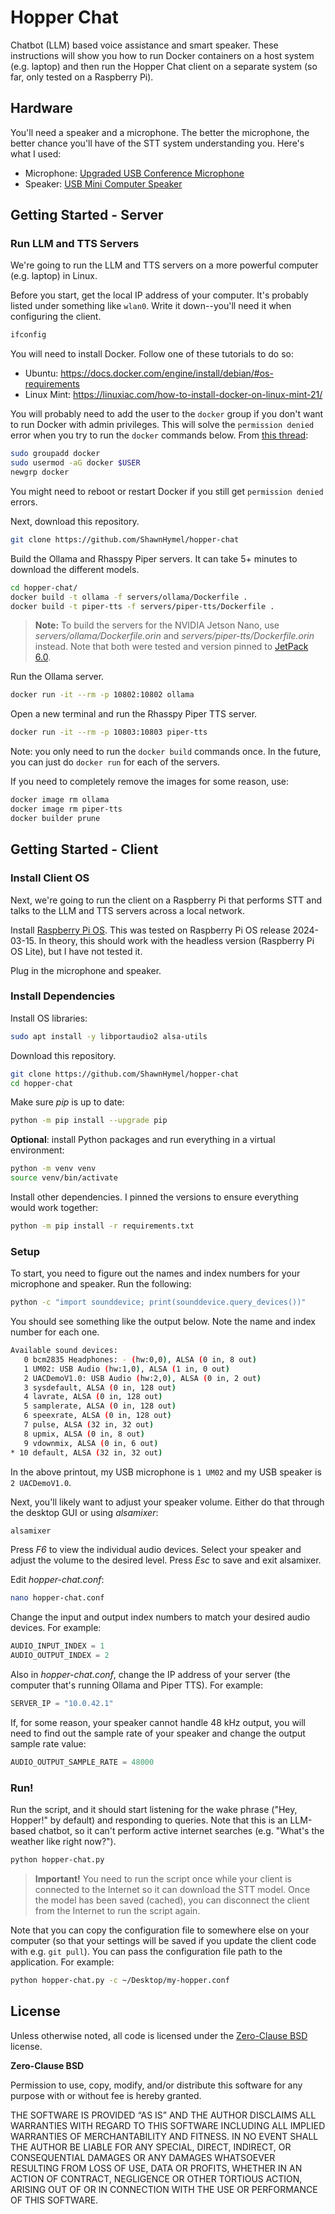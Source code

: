 # Hopper Chat

Chatbot (LLM) based voice assistance and smart speaker. These instructions will show you how to run Docker containers on a host system (e.g. laptop) and then run the Hopper Chat client on a separate system (so far, only tested on a Raspberry Pi).

## Hardware

You'll need a speaker and a microphone. The better the microphone, the better chance you'll have of the STT system understanding you. Here's what I used:

 * Microphone: [Upgraded USB Conference Microphone](https://www.amazon.com/gp/product/B08GPPQH9B/)
 * Speaker: [USB Mini Computer Speaker](https://www.amazon.com/gp/product/B075M7FHM1)

## Getting Started - Server

### Run LLM and TTS Servers

We're going to run the LLM and TTS servers on a more powerful computer (e.g. laptop) in Linux. 

Before you start, get the local IP address of your computer. It's probably listed under something like `wlan0`. Write it down--you'll need it when configuring the client.

```sh
ifconfig
```

You will need to install Docker. Follow one of these tutorials to do so:

 * Ubuntu: https://docs.docker.com/engine/install/debian/#os-requirements
 * Linux Mint: https://linuxiac.com/how-to-install-docker-on-linux-mint-21/

You will probably need to add the user to the `docker` group if you don't want to run Docker with admin privileges. This will solve the `permission denied` error when you try to run the `docker` commands below. From [this thread](https://stackoverflow.com/questions/48957195/how-to-fix-docker-got-permission-denied-issue):

```sh
sudo groupadd docker
sudo usermod -aG docker $USER
newgrp docker
```

You might need to reboot or restart Docker if you still get `permission denied` errors.

Next, download this repository.

```sh
git clone https://github.com/ShawnHymel/hopper-chat
```

Build the Ollama and Rhasspy Piper servers. It can take 5+ minutes to download the different models.

```sh
cd hopper-chat/
docker build -t ollama -f servers/ollama/Dockerfile .
docker build -t piper-tts -f servers/piper-tts/Dockerfile .
```

> **Note:** To build the servers for the NVIDIA Jetson Nano, use *servers/ollama/Dockerfile.orin* and *servers/piper-tts/Dockerfile.orin* instead. Note that both were tested and version pinned to [JetPack 6.0](https://developer.nvidia.com/embedded/jetpack-sdk-60dp).

Run the Ollama server.

```sh
docker run -it --rm -p 10802:10802 ollama
```

Open a new terminal and run the Rhasspy Piper TTS server.

```sh
docker run -it --rm -p 10803:10803 piper-tts
```

Note: you only need to run the `docker build` commands once. In the future, you can just do `docker run` for each of the servers.

If you need to completely remove the images for some reason, use:

```sh
docker image rm ollama
docker image rm piper-tts
docker builder prune
```

## Getting Started - Client

### Install Client OS

Next, we're going to run the client on a Raspberry Pi that performs STT and talks to the LLM and TTS servers across a local network.

Install [Raspberry Pi OS](https://www.raspberrypi.com/software/). This was tested on Raspberry Pi OS release 2024-03-15. In theory, this should work with the headless version (Raspberry Pi OS Lite), but I have not tested it.

Plug in the microphone and speaker.

### Install Dependencies

Install OS libraries:

```sh
sudo apt install -y libportaudio2 alsa-utils
```

Download this repository.

```sh
git clone https://github.com/ShawnHymel/hopper-chat
cd hopper-chat
```

Make sure *pip* is up to date:

```sh
python -m pip install --upgrade pip
```

**Optional**: install Python packages and run everything in a virtual environment:

```sh
python -m venv venv
source venv/bin/activate
```

Install other dependencies. I pinned the versions to ensure everything would work together:

```sh
python -m pip install -r requirements.txt
```

### Setup

To start, you need to figure out the names and index numbers for your microphone and speaker. Run the following:

```sh
python -c "import sounddevice; print(sounddevice.query_devices())"
```

You should see something like the output below. Note the name and index number for each one.

```sh
Available sound devices:
   0 bcm2835 Headphones: - (hw:0,0), ALSA (0 in, 8 out)
   1 UM02: USB Audio (hw:1,0), ALSA (1 in, 0 out)
   2 UACDemoV1.0: USB Audio (hw:2,0), ALSA (0 in, 2 out)
   3 sysdefault, ALSA (0 in, 128 out)
   4 lavrate, ALSA (0 in, 128 out)
   5 samplerate, ALSA (0 in, 128 out)
   6 speexrate, ALSA (0 in, 128 out)
   7 pulse, ALSA (32 in, 32 out)
   8 upmix, ALSA (0 in, 8 out)
   9 vdownmix, ALSA (0 in, 6 out)
* 10 default, ALSA (32 in, 32 out)
```

In the above printout, my USB microphone is `1 UM02` and my USB speaker is `2 UACDemoV1.0`. 

Next, you'll likely want to adjust your speaker volume. Either do that through the desktop GUI or using *alsamixer*:

```sh
alsamixer
```

Press *F6* to view the individual audio devices. Select your speaker and adjust the volume to the desired level. Press *Esc* to save and exit alsamixer.

Edit *hopper-chat.conf*:

```sh
nano hopper-chat.conf
```

Change the input and output index numbers to match your desired audio devices. For example:

```python
AUDIO_INPUT_INDEX = 1
AUDIO_OUTPUT_INDEX = 2
```

Also in *hopper-chat.conf*, change the IP address of your server (the computer that's running Ollama and Piper TTS). For example:

```python
SERVER_IP = "10.0.42.1"
```

If, for some reason, your speaker cannot handle 48 kHz output, you will need to find out the sample rate of your speaker and change the output sample rate value:

```python
AUDIO_OUTPUT_SAMPLE_RATE = 48000
```

### Run!

Run the script, and it should start listening for the wake phrase ("Hey, Hopper!" by default) and responding to queries. Note that this is an LLM-based chatbot, so it can't perform active internet searches (e.g. "What's the weather like right now?").

```sh
python hopper-chat.py
```

> **Important!** You need to run the script once while your client is connected to the Internet so it can download the STT model. Once the model has been saved (cached), you can disconnect the client from the Internet to run the script again.

Note that you can copy the configuration file to somewhere else on your computer (so that your settings will be saved if you update the client code with e.g. `git pull`). You can pass the configuration file path to the application. For example:

```sh
python hopper-chat.py -c ~/Desktop/my-hopper.conf
```

## License

Unless otherwise noted, all code is licensed under the [Zero-Clause BSD](https://opensource.org/license/0bsd) license.

**Zero-Clause BSD**

Permission to use, copy, modify, and/or distribute this software for
any purpose with or without fee is hereby granted.

THE SOFTWARE IS PROVIDED “AS IS” AND THE AUTHOR DISCLAIMS ALL
WARRANTIES WITH REGARD TO THIS SOFTWARE INCLUDING ALL IMPLIED WARRANTIES
OF MERCHANTABILITY AND FITNESS. IN NO EVENT SHALL THE AUTHOR BE LIABLE
FOR ANY SPECIAL, DIRECT, INDIRECT, OR CONSEQUENTIAL DAMAGES OR ANY
DAMAGES WHATSOEVER RESULTING FROM LOSS OF USE, DATA OR PROFITS, WHETHER IN
AN ACTION OF CONTRACT, NEGLIGENCE OR OTHER TORTIOUS ACTION, ARISING OUT
OF OR IN CONNECTION WITH THE USE OR PERFORMANCE OF THIS SOFTWARE.
